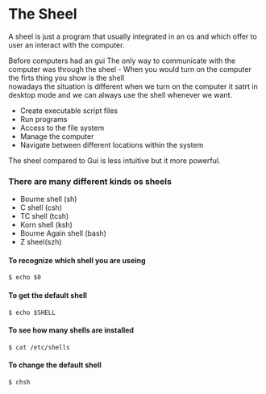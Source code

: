 # The Sheel

A sheel is just a program that usually integrated in an os
and which offer to user an interact with the computer.

Before computers had an gui The only way to communicate with the computer
was through the sheel - When you would turn on the computer the firts thing you show is the shell   
nowadays the situation is different
when we turn on the computer it satrt in desktop mode and we can always use the shell whenever we want. 



* Create executable script files
* Run programs 
* Access to the file system 
* Manage the computer
* Navigate between different locations within the system

The sheel compared to Gui is less intuitive but it more powerful.

### There are many different kinds os sheels 
* Bourne shell (sh)
* C shell (csh)
* TC shell (tcsh)
* Korn shell (ksh)
* Bourne Again shell (bash)
* Z sheel(szh)

#### To recognize which shell you are useing

``` 
$ echo $0
```

#### To get the default shell
``` 
$ echo $SHELL
```

#### To see how many shells are installed
``` 
$ cat /etc/shells
```
#### To change the default shell
``` 
$ chsh
```

